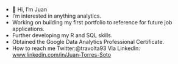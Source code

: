 - 👋 Hi, I’m Juan
-  I’m interested in anything analytics. 
-  Working on building my first portfolio to reference for future job applications. 
-  Further developing my R and SQL skills. 
-  Obtained the Google Data Analytics Professional Certificate. 
-  How to reach me Twitter:@travolta93 Via LinkedIn: www.linkedin.com/in/Juan-Torres-Soto

<!---
JuanTorresSoto/JuanTorresSoto is a ✨ special ✨ repository because its `README.md` (this file) appears on your GitHub profile.
You can click the Preview link to take a look at your changes.
--->
